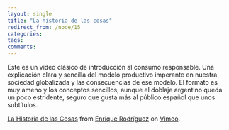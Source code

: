 ```yaml
---
layout: single
title: "La historia de las cosas"
redirect_from: /node/15
categories:
tags: 
comments: 
---
```

Este es un vídeo clásico de introducción al consumo responsable. Una explicación clara y sencilla del modelo productivo imperante en nuestra sociedad globalizada y las consecuencias de ese modelo. El formato es muy ameno y los conceptos sencillos, aunque el doblaje argentino queda un poco estridente, seguro que gusta más al público español que unos subtítulos.

<object data="http://vimeo.com/moogaloop.swf?clip_id=1441729&amp;server=vimeo.com&amp;show_title=1&amp;show_byline=1&amp;show_portrait=0&amp;color=&amp;fullscreen=1" type="application/x-shockwave-flash" height="327" width="400"><param name="data" value="http://vimeo.com/moogaloop.swf?clip_id=1441729&amp;server=vimeo.com&amp;show_title=1&amp;show_byline=1&amp;show_portrait=0&amp;color=&amp;fullscreen=1"><param name="allowfullscreen" value="true"><param name="allowscriptaccess" value="always"><param name="src" value="http://vimeo.com/moogaloop.swf?clip_id=1441729&amp;server=vimeo.com&amp;show_title=1&amp;show_byline=1&amp;show_portrait=0&amp;color=&amp;fullscreen=1"></object>

[La Historia de las Cosas](http://vimeo.com/1441729) from [Enrique Rodríguez](http://vimeo.com/bosspetta) on [Vimeo](http://vimeo.com/).
